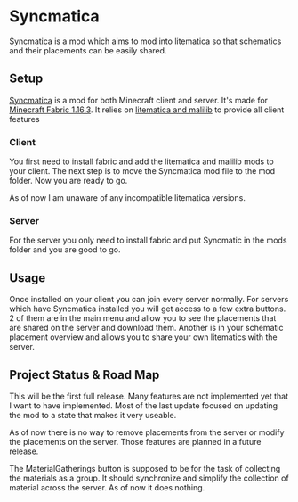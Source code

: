 # Syncmatica

Syncmatica is a mod which aims to mod into litematica so that schematics and their placements can be easily shared.

## Setup

[Syncmatica](https://github.com/End-Tech/syncmatica/releases/tag/v0.0.1) is a mod for both Minecraft client and server.
It's made for [Minecraft Fabric 1.16.3](https://fabricmc.net/).
It relies on [litematica and malilib](https://masa.dy.fi/mcmods/client_mods/?mcver=1.16.3) to provide all client features

### Client

You first need to install fabric and add the litematica and malilib mods to your client.
The next step is to move the Syncmatica mod file to the mod folder.
Now you are ready to go.

As of now I am unaware of any incompatible litematica versions.

### Server

For the server you only need to install fabric and put Syncmatic in the mods folder and you are good to go.

## Usage

Once installed on your client you can join every server normally.
For servers which have Syncmatica installed you will get access to a few extra buttons.
2 of them are in the main menu and allow you to see the placements that are shared on the server and download them.
Another is in your schematic placement overview and allows you to share your own litematics with the server.

## Project Status & Road Map

This will be the first full release.
Many features are not implemented yet that I want to have implemented.
Most of the last update focused on updating the mod to a state that makes it very useable.

As of now there is no way to remove placements from the server or modify the placements on the server.
Those features are planned in a future release.  

The MaterialGatherings button is supposed to be for the task of collecting the materials as a group.
It should synchronize and simplify the collection of material across the server.
As of now it does nothing.
